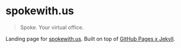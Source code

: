 # spokewith.us

> Spoke. Your virtual office.

Landing page for [spokewith.us](http://spokewith.us). Built on top of [GitHub Pages x Jekyll](https://help.github.com/articles/setting-up-your-github-pages-site-locally-with-jekyll/).